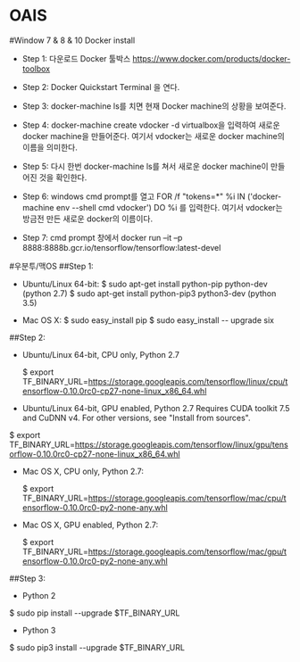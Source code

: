 # OAIS

#Window 7 & 8 & 10
Docker install
* Step 1: 
다운로드 Docker 툴박스 https://www.docker.com/products/docker-toolbox

* Step 2: 
Docker Quickstart Terminal 을 연다.

* Step 3: 
docker-machine ls를 치면 현재 Docker machine의 상황을 보여준다.

* Step 4: 
docker-machine create vdocker -d virtualbox을 입력하여 새로운 docker machine을 만들어준다. 여기서 vdocker는 새로운 docker machine의 이름을 의미한다.

* Step 5: 
다시 한번 docker-machine ls를 쳐서 새로운 docker machine이 만들어진 것을 확인한다.

* Step 6: 
windows cmd prompt를 열고 FOR /f "tokens=*" %i IN ('docker-machine env --shell cmd vdocker') DO %i 를 입력한다. 여기서 vdocker는 방금전 만든 새로운 docker의 이름이다.

* Step 7: 
cmd prompt 창에서 docker run –it –p 8888:8888b.gcr.io/tensorflow/tensorflow:latest-devel 


#우분투/맥OS
##Step 1:
 * Ubuntu/Linux 64-bit:
	$ sudo apt-get install python-pip python-dev (python 2.7)
	$ sudo apt-get install python-pip3 python3-dev (python 3.5)
	
 * Mac OS X:
	$ sudo easy_install pip
	$ sudo easy_install -- upgrade six

##Step 2:
 * Ubuntu/Linux 64-bit, CPU only, Python 2.7

	$ export TF_BINARY_URL=https://storage.googleapis.com/tensorflow/linux/cpu/tensorflow-0.10.0rc0-cp27-none-linux_x86_64.whl

 * Ubuntu/Linux 64-bit, GPU enabled, Python 2.7
 Requires CUDA toolkit 7.5 and CuDNN v4. For other versions, see "Install from sources".

$ export TF_BINARY_URL=https://storage.googleapis.com/tensorflow/linux/gpu/tensorflow-0.10.0rc0-cp27-none-linux_x86_64.whl

 * Mac OS X, CPU only, Python 2.7:

	$ export TF_BINARY_URL=https://storage.googleapis.com/tensorflow/mac/cpu/tensorflow-0.10.0rc0-py2-none-any.whl

 * Mac OS X, GPU enabled, Python 2.7:

	$ export TF_BINARY_URL=https://storage.googleapis.com/tensorflow/mac/gpu/tensorflow-0.10.0rc0-py2-none-any.whl


##Step 3:
 * Python 2

$ sudo pip install --upgrade $TF_BINARY_URL

 * Python 3

$ sudo pip3 install --upgrade $TF_BINARY_URL
